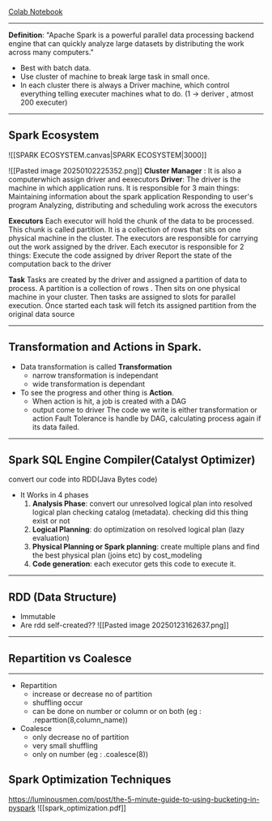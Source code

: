 [Colab Notebook](https://colab.research.google.com/drive/1V99NYVEn6WN7ElL9m0NIZbbfFOk4b-op?usp=sharing)
___

**Definition**: "Apache Spark is a powerful parallel data processing backend engine that can quickly analyze large datasets by distributing the work across many computers."
- Best with batch data.
- Use cluster of machine to break large task in small once.
- In each cluster there is always a Driver machine, which control everything telling executer machines what to do. (1 -> deriver , atmost 200 executer)
___
## Spark Ecosystem
![[SPARK ECOSYSTEM.canvas|SPARK ECOSYSTEM|3000]]


![[Pasted image 20250102225352.png]]
**Cluster Manager** : It is also a computerwhich assign driver and eexecutors
**Driver**: The driver is the machine in which application runs. It is responsible for 3 main things:
    Maintaining information about the spark application
    Responding to user's program
    Analyzing, distributing and scheduling work across the executors
    
**Executors** Each executor will hold the chunk of the data to be processed. This chunk is called partition. It is a collection of rows that sits on one physical machine in the cluster. The executors are responsible for  carrying out the work assigned by the driver. Each executor is responsible for 2 things:
      Execute the code assigned by driver
      Report the state of the computation back to the driver

**Task**
Tasks are created by the driver and assigned a partition of data to process. A partition is a collection of rows . Then sits on one physical machine in your cluster. Then tasks are assigned to slots for parallel execution. Once started each task will fetch its assigned partition from the original data source
___
## Transformation and Actions in Spark.
- Data transformation is called **Transformation**
	- narrow transformation is independant
	- wide transformation is dependant
- To see the progress and other thing is **Action**.
	- When action is hit, a job is created with a DAG
	- output come to driver
	The code we write is either transformation or action
Fault Tolerance is handle by DAG, calculating process again if its data failed.
___
## Spark SQL Engine Compiler(Catalyst Optimizer)
 convert our code into RDD(Java Bytes code)
 - It Works in 4 phases
	 1. **Analysis Phase**: convert our unresolved logical plan into resolved logical plan checking catalog (metadata). checking did this thing exist or not
	 2. **Logical Planning**: do optimization on resolved logical plan (lazy evaluation)
	 3. **Physical Planning or Spark planning**: create multiple plans and find the best physical plan (joins etc) by cost_modeling
	 4. **Code generation**: each executor gets this code to execute it.
 ___
## RDD (Data Structure)
- Immutable
- Are rdd self-created??
	![[Pasted image 20250123162637.png]]
	
___
## Repartition vs Coalesce
___
- Repartition
	- increase or decrease no of partition
	- shuffling occur
	- can be done on number or column or on both (eg : .reparttion(8,column_name))
- Coalesce
	- only decrease no of partition
	- very small shuffling
	- only on number (eg : .coalesce(8))
## Spark Optimization Techniques
https://luminousmen.com/post/the-5-minute-guide-to-using-bucketing-in-pyspark
![[spark_optimization.pdf]]
